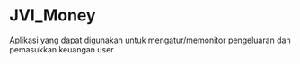 # JVI_Money

Aplikasi yang dapat digunakan untuk mengatur/memonitor pengeluaran dan pemasukkan keuangan user 
